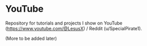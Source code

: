 # YouTube
Repository for tutorials and projects I show on YouTube (https://www.youtube.com/@LesusX) / Reddit (u/SpecialPirate1).

(More to be added later)
